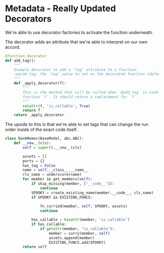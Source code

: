 # Metadata - Really Updated Decorators

We're able to use decorator factories to activate the function underneath. 

The decorator adds an attribute that we're able to interpret on our own accord.


```py
@function_decorator
def add_tag():
    """
    Example decorator to add a 'tag' attribute to a function. 
    :param tag: the 'tag' value to set on the decorated function (default 'hi!).
    """
    def _apply_decorator(f):
        """
        This is the method that will be called when `@add_tag` is used on a 
        function `f`. It should return a replacement for `f`.
        """
        setattr(f, 'is_callable', True)
        return f
    return _apply_decorator
```

The upside to this is that we're able to set tags that can change the run order inside of the exact code itself.

```py
class DankMemes(BaseModel, abc.ABC):
    def __new__(cls):
        self = super().__new__(cls)

        assets = []
        ports = {}
        has_tag = False
        name = self.__class__.__name__
        cls_name = underscore(name)
        for member in get_members(self):
            if skip_missing(member, ["__code__"]):
                continue
            SPOOKY = create_existing_name(member.__code__, cls_name)
            if SPOOKY in EXISTING_FUNCS:
                
                fn_curried(member, self, SPOOKY, assets)
                continue

            has_callable = hasattr(member, 'is_callable')
            if has_callable:
                if getattr(member, "is_callable"):
                    member = curry(member, self)
                    assets.append(member)
                    EXISTING_FUNCS.add(SPOOKY)
        return self
```